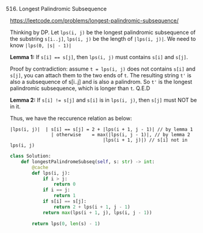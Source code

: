 516. Longest Palindromic Subsequence

https://leetcode.com/problems/longest-palindromic-subsequence/

Thinking by DP. Let `lps(i, j)` be the longest palindromic subsequence of the substring `s[i..j]`, `lps(i, j)` be the length of `|lps(i, j)|`. We need to know `|lps(0, |s| - 1)|`

**Lemma 1:** If `s[i] == s[j]`, then `lps(i, j)` must contains `s[i]` and `s[j]`.

Proof by contradiction: assume `t = lps(i, j)` does not contains `s[i]` and `s[j]`, you can attach them to the two ends of `t`.
The resulting string `t'` is also a subsequence of s[i..j] and is also a palindrom. So `t'` is the longest palindromic subsequence, which is longer than `t`. Q.E.D

**Lemma 2:** If `s[i] != s[j]` and `s[i]` is in `lps(i, j)`, then `s[j]` must NOT be in it.

Thus, we have the reccurence relation as below:

```
|lps(i, j)|  | s[i] == s[j] = 2 + |lps(i + 1, j - 1)| // by lemma 1
			   | otherwise    = max(|lps(i, j - 1)|, // by lemma 2
                                  |lps(i + 1, j)|) // s[i] not in lps(i, j)
```

```py
class Solution:
    def longestPalindromeSubseq(self, s: str) -> int:
        @cache
        def lps(i, j):
            if i > j:
                return 0
            if i == j:
                return 1
            if s[i] == s[j]:
                return 2 + lps(i + 1, j - 1)
            return max(lps(i + 1, j), lps(i, j - 1))

        return lps(0, len(s) - 1)
```